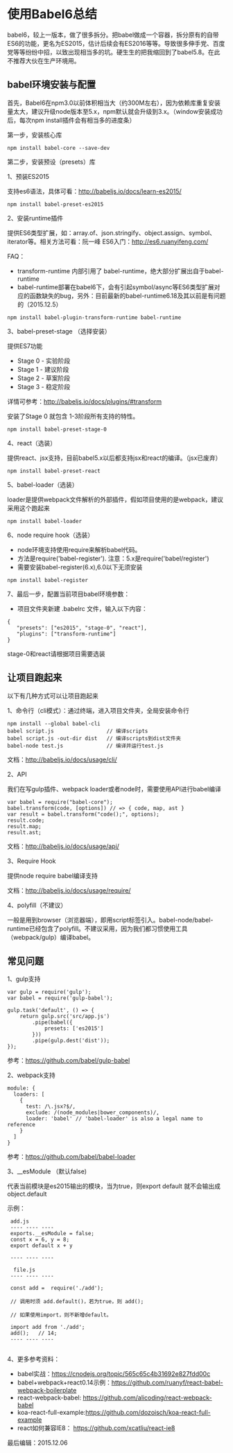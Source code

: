 # 使用Babel6总结

babel6，较上一版本，做了很多拆分。把babel做成一个容器，拆分原有的自带ES6的功能，更名为ES2015，估计后续会有ES2016等等。导致很多伸手党、百度党等等纷纷中招，以致出现相当多的坑。硬生生的把我缩回到了babel5.8。在此不推荐大伙在生产环境用。

## babel环境安装与配置
首先，Babel6在npm3.0以前体积相当大（约300M左右），因为依赖库重复安装量太大，建议升级node版本至5.x，npm默认就会升级到3.x。（window安装成功后，每次npm install插件会有相当多的进度条）

第一步，安装核心库

```
npm install babel-core --save-dev
```
第二步，安装预设（presets）库

1、预装ES2015

支持es6语法，具体可看：http://babeljs.io/docs/learn-es2015/

```
npm install babel-preset-es2015 
```
2、安装runtime插件

提供ES6类型扩展，如：array.of、json.stringify、object.assign、symbol、iterator等。相关方法可看：阮一峰 ES6入门：http://es6.ruanyifeng.com/

FAQ：

- transform-runtime 内部引用了 babel-runtime，绝大部分扩展出自于babel-runtime
- babel-runtime部署在babel6下，会有引起symbol/async等ES6类型扩展对应的函数缺失的bug，另外：目前最新的babel-runtime6.18及其以前是有问题的（2015.12.5） 

```
npm install babel-plugin-transform-runtime babel-runtime
```
3、babel-preset-stage （选择安装）

提供ES7功能

- Stage 0 - 实验阶段
- Stage 1 - 建议阶段
- Stage 2 - 草案阶段
- Stage 3 - 稳定阶段

详情可参考：http://babeljs.io/docs/plugins/#transform

安装了Stage 0 就包含 1-3阶段所有支持的特性。

```
npm install babel-preset-stage-0
```

4、react（选装）

提供react、jsx支持，目前babel5.x以后都支持jsx和react的编译。（jsx已废弃）

```
npm install babel-preset-react
```
5、babel-loader（选装）

loader是提供webpack文件解析的外部插件，假如项目使用的是webpack，建议采用这个跑起来

```
npm install babel-loader
```
6、node require hook（选装）

- node环境支持使用require来解析babel代码。
- 方法是require('babel-register'). 注意：5.x是require('babel/register')
- 需要安装babel-register(6.x),6.0以下无须安装

```
npm install babel-register
```

7、最后一步，配置当前项目babel环境参数：

- 项目文件夹新建 .babelrc 文件，输入以下内容：

```
{
   "presets": ["es2015", "stage-0", "react"],
   "plugins": ["transform-runtime"]
}
```
stage-0和react请根据项目需要选装


## 让项目跑起来

以下有几种方式可以让项目跑起来

1、命令行（cli模式）：通过终端，进入项目文件夹，全局安装命令行

```
npm install --global babel-cli
babel script.js                 // 编译scripts
babel script.js -out-dir dist   // 编译scripts到dist文件夹
babel-node test.js              // 编译并运行test.js     
```
文档：http://babeljs.io/docs/usage/cli/

2、API

我们在写gulp插件、webpack loader或者node时，需要使用API进行babel编译

```
var babel = require("babel-core");
babel.transform(code, [options]) // => { code, map, ast }
var result = babel.transform("code();", options);
result.code;
result.map;
result.ast;
```

文档：http://babeljs.io/docs/usage/api/

3、Require Hook

提供node require babel编译支持

文档：http://babeljs.io/docs/usage/require/

4、polyfill（不建议）

一般是用到browser（浏览器端），即用script标签引入。babel-node/babel-runtime已经包含了polyfill。不建议采用，因为我们都习惯使用工具（webpack/gulp）编译babel。


## 常见问题

1、gulp支持

```
var gulp = require('gulp');
var babel = require('gulp-babel');

gulp.task('default', () => {
    return gulp.src('src/app.js')
        .pipe(babel({
            presets: ['es2015']
        }))
        .pipe(gulp.dest('dist'));
});
```
参考：https://github.com/babel/gulp-babel

2、webpack支持

```
module: {
  loaders: [
    {
      test: /\.jsx?$/,
      exclude: /(node_modules|bower_components)/,
      loader: 'babel' // 'babel-loader' is also a legal name to reference
    }
  ]
}

```
参考：https://github.com/babel/babel-loader

3、__esModule （默认false)

代表当前模块是es2015输出的模块，当为true，则export default 就不会输出成object.default
 
示例：

```
 add.js
 ---- ---- ----
 exports.__esModule = false;
 const x = 6, y = 8;
 export default x + y
 
 ---- ---- ----
 
  file.js
 ---- ---- ----
   
 const add =  require('./add');
 
 // 调用时须 add.default()，若为true，则 add(); 
 
 // 如果使用import，则不新增default。
 
 import add from './add';
 add();   // 14;
 ---- ---- ----
 
``` 

4、更多参考资料：

- babel实战：https://cnodejs.org/topic/565c65c4b31692e827fdd00c
- babel+webpack+react0.14示例：https://github.com/ruanyf/react-babel-webpack-boilerplate
- react-webpack-babel: https://github.com/alicoding/react-webpack-babel
- koa-react-full-example:https://github.com/dozoisch/koa-react-full-example
- react如何兼容IE8： https://github.com/xcatliu/react-ie8

最后编辑：2015.12.06


